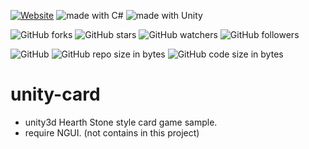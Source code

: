 [![Website](https://img.shields.io/website-up-down-green-red/http/shields.io.svg?label=elky-essay)](https://elky84.github.io)
<img src="https://img.shields.io/badge/made%20with-C%23-red.svg" alt="made with C#">
<img src="https://img.shields.io/badge/made%20with-Unity-orange.svg" alt="made with Unity">

![GitHub forks](https://img.shields.io/github/forks/elky84/unity_card.svg?style=social&label=Fork)
![GitHub stars](https://img.shields.io/github/stars/elky84/unity_card.svg?style=social&label=Stars)
![GitHub watchers](https://img.shields.io/github/watchers/elky84/unity_card.svg?style=social&label=Watch)
![GitHub followers](https://img.shields.io/github/followers/elky84.svg?style=social&label=Follow)

![GitHub](https://img.shields.io/github/license/mashape/apistatus.svg)
![GitHub repo size in bytes](https://img.shields.io/github/repo-size/elky84/unity_card.svg)
![GitHub code size in bytes](https://img.shields.io/github/languages/code-size/elky84/unity_card.svg)

# unity-card
* unity3d Hearth Stone style card game sample.
* require NGUI. (not contains in this project)
